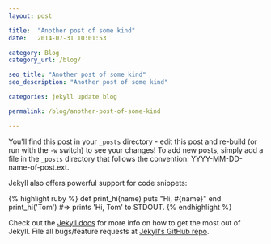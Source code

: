 ```yaml
---
layout: post

title:  "Another post of some kind"
date:   2014-07-31 10:01:53

category: Blog
category_url: /blog/

seo_title: "Another post of some kind"
seo_description: "Another post of some kind"

categories: jekyll update blog

permalink: /blog/another-post-of-some-kind

---
```


You'll find this post in your `_posts` directory - edit this post and re-build (or run with the `-w` switch) to see your changes!
To add new posts, simply add a file in the `_posts` directory that follows the convention: YYYY-MM-DD-name-of-post.ext.

Jekyll also offers powerful support for code snippets:

{% highlight ruby %}
def print_hi(name)
  puts "Hi, #{name}"
end
print_hi('Tom')
#=> prints 'Hi, Tom' to STDOUT.
{% endhighlight %}

Check out the [Jekyll docs][jekyll] for more info on how to get the most out of Jekyll. File all bugs/feature requests at [Jekyll's GitHub repo][jekyll-gh].

[jekyll-gh]: https://github.com/jekyll/jekyll
[jekyll]:    http://jekyllrb.com
